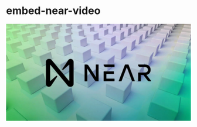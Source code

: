 # embed-near-video
[![Watch the video](https://raw.githubusercontent.com/emarc99/embed-near-video/main/thumbnail.jpg)](https://github.com/user-attachments/assets/819f02fe-21a1-49d2-8bb6-084085904eb2)

